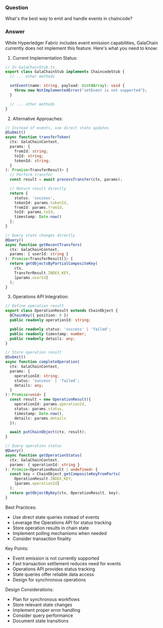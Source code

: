 ### Question


What's the best way to emit and handle events in chaincode?


### Answer


While Hyperledger Fabric includes event emission capabilities, GalaChain currently does not implement this feature. Here's what you need to know:

1. Current Implementation Status:
```typescript
// In GalaChainStub.ts
export class GalaChainStub implements ChaincodeStub {
  // ... other methods

  setEvent(name: string, payload: Uint8Array): void {
    throw new NotImplementedError("setEvent is not supported");
  }

  // ... other methods
}
```

2. Alternative Approaches:
```typescript
// Instead of events, use direct state updates
@Submit()
async function transferToken(
  ctx: GalaChainContext,
  params: {
    fromId: string;
    toId: string;
    tokenId: string;
  }
): Promise<TransferResult> {
  // Perform transfer
  const result = await processTransfer(ctx, params);

  // Return result directly
  return {
    status: 'success',
    tokenId: params.tokenId,
    fromId: params.fromId,
    toId: params.toId,
    timestamp: Date.now()
  };
}

// Query state changes directly
@Query()
async function getRecentTransfers(
  ctx: GalaChainContext,
  params: { userId: string }
): Promise<TransferResult[]> {
  return getObjectsByPartialCompositeKey(
    ctx,
    TransferResult.INDEX_KEY,
    [params.userId]
  );
}
```

3. Operations API Integration:
```typescript
// Define operation result
export class OperationResult extends ChainObject {
  @ChainKey({ position: 0 })
  public readonly operationId: string;

  public readonly status: 'success' | 'failed';
  public readonly timestamp: number;
  public readonly details: any;
}

// Store operation result
@Submit()
async function completeOperation(
  ctx: GalaChainContext,
  params: {
    operationId: string;
    status: 'success' | 'failed';
    details: any;
  }
): Promise<void> {
  const result = new OperationResult({
    operationId: params.operationId,
    status: params.status,
    timestamp: Date.now(),
    details: params.details
  });

  await putChainObject(ctx, result);
}

// Query operation status
@Query()
async function getOperationStatus(
  ctx: GalaChainContext,
  params: { operationId: string }
): Promise<OperationResult | undefined> {
  const key = ChainObject.getCompositeKeyFromParts(
    OperationResult.INDEX_KEY,
    [params.operationId]
  );
  return getObjectByKey(ctx, OperationResult, key);
}
```

Best Practices:
- Use direct state queries instead of events
- Leverage the Operations API for status tracking
- Store operation results in chain state
- Implement polling mechanisms when needed
- Consider transaction finality

Key Points:
- Event emission is not currently supported
- Fast transaction settlement reduces need for events
- Operations API provides status tracking
- State queries offer reliable data access
- Design for synchronous operations

Design Considerations:
- Plan for synchronous workflows
- Store relevant state changes
- Implement proper error handling
- Consider query performance
- Document state transitions